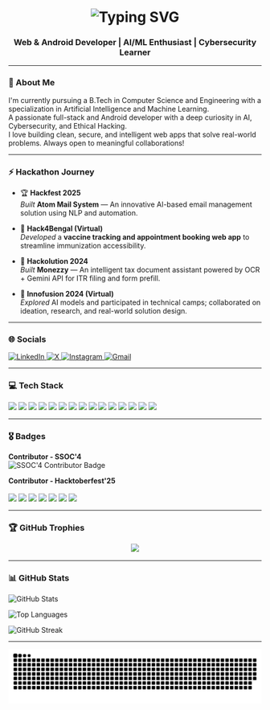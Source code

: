 <h1 align="center">
  <img src="https://readme-typing-svg.demolab.com?font=Fira+Code&size=36&duration=2000&pause=1000&color=FFFFFF&center=true&vCenter=true&width=300&lines=RIK+MAITY" alt="Typing SVG" />
</h1>


<h3 align="center">Web & Android Developer | AI/ML Enthusiast | Cybersecurity Learner</h3>

___

### 🧠 About Me

I'm currently pursuing a B.Tech in Computer Science and Engineering with a specialization in Artificial Intelligence and Machine Learning.  
A passionate full-stack and Android developer with a deep curiosity in AI, Cybersecurity, and Ethical Hacking.  
I love building clean, secure, and intelligent web apps that solve real-world problems. Always open to meaningful collaborations!

---

### ⚡ Hackathon Journey

- 🏆 **Hackfest 2025**  
  *Built* **Atom Mail System** — An innovative AI-based email management solution using NLP and automation.

- 🧠 **Hack4Bengal (Virtual)**  
  *Developed* a **vaccine tracking and appointment booking web app** to streamline immunization accessibility.

- 💸 **Hackolution 2024**  
  *Built* **Monezzy** — An intelligent tax document assistant powered by OCR + Gemini API for ITR filing and form prefill.

- 🤖 **Innofusion 2024 (Virtual)**  
  *Explored* AI models and participated in technical camps; collaborated on ideation, research, and real-world solution design.

  
---

### 🌐 Socials 
<p align="left"> <a href="https://www.linkedin.com/in/rik-maity-542996328/" target="_blank"> <img src="https://img.shields.io/badge/LinkedIn-0A66C2?style=for-the-badge&logo=linkedin&logoColor=white" alt="LinkedIn" /> </a><a href="https://x.com/rik_maity522" target="_blank"> <img src="https://img.shields.io/badge/X-000000?style=for-the-badge&logo=twitter&logoColor=white" alt="X" /> </a> <a href="https://www.instagram.com/_rik.maity522_/" target="_blank"> <img src="https://img.shields.io/badge/Instagram-E4405F?style=for-the-badge&logo=instagram&logoColor=white" alt="Instagram" /> </a> <a href="mailto:rikmaity522@gmail.com" target="_blank"> <img src="https://img.shields.io/badge/Email-D14836?style=for-the-badge&logo=gmail&logoColor=white" alt="Gmail" /> </a> </p>

---

### 💻 Tech Stack
<p align="left"> <img src="https://img.shields.io/badge/HTML5-E34F26?style=for-the-badge&logo=html5&logoColor=white" /> <img src="https://img.shields.io/badge/CSS3-1572B6?style=for-the-badge&logo=css3&logoColor=white" /> <img src="https://img.shields.io/badge/TailwindCSS-38B2AC?style=for-the-badge&logo=tailwind-css&logoColor=white" /> <img src="https://img.shields.io/badge/JavaScript-F7DF1E?style=for-the-badge&logo=javascript&logoColor=black" /> <img src="https://img.shields.io/badge/MongoDB-47A248?style=for-the-badge&logo=mongodb&logoColor=white" /> <img src="https://img.shields.io/badge/SQL-336791?style=for-the-badge&logo=mysql&logoColor=white" /> <img src="https://img.shields.io/badge/Node.js-339933?style=for-the-badge&logo=node.js&logoColor=white" /> <img src="https://img.shields.io/badge/React-61DAFB?style=for-the-badge&logo=react&logoColor=black" /> <img src="https://img.shields.io/badge/Express.js-000000?style=for-the-badge&logo=express&logoColor=white" /> <img src="https://img.shields.io/badge/Android%20Studio-3DDC84?style=for-the-badge&logo=android-studio&logoColor=white" /> <img src="https://img.shields.io/badge/Bootstrap-7952B3?style=for-the-badge&logo=bootstrap&logoColor=white" /> <img src="https://img.shields.io/badge/Java-007396?style=for-the-badge&logo=java&logoColor=white" /> <img src="https://img.shields.io/badge/Python-3776AB?style=for-the-badge&logo=python&logoColor=white" /> <img src="https://img.shields.io/badge/C-00599C?style=for-the-badge&logo=c&logoColor=white" /> <img src="https://img.shields.io/badge/Git-F05032?style=for-the-badge&logo=git&logoColor=white" /> </p>

---

### 🎖️ Badges
<p align="left">
  <b>Contributor - SSOC'4</b><br/>
  <img src="https://github.com/user-attachments/assets/33f14710-0238-434e-89ab-004aac611b80" alt="SSOC'4 Contributor Badge" width="150"/>
</p>

<p align="left">
  <b>Contributor - Hacktoberfest'25</b><br/><br/>
  <img src="https://assets.holopin.io/hf2025levels/lvl0-human.webp" width="150"/>
  <img src="https://assets.holopin.io/hf2025levels/lvl1-human.webp" width="150"/>
  <img src="https://assets.holopin.io/hf2025levels/lvl2-human.webp" width="150"/>
  <img src="https://assets.holopin.io/hf2025levels/lvl3-human.webp" width="150"/>
  <img src="https://assets.holopin.io/hf2025levels/lvl4-human.webp" width="150"/>
  <img src="https://assets.holopin.io/eyJidWNrZXQiOiJob2xvcGluLWFzc2V0cyIsImtleSI6ImFzc2V0cy9jbWY2NmlrajQwMDAwaWUwNG8xaGRsZGF1IiwiZWRpdHMiOnsicm90YXRlIjpudWxsfX0=" width="150"/>
  <img src="https://assets.holopin.io/hf2025levels/lvl5-human.webp" width="150"/>
</p>


---

### 🏆 GitHub Trophies
<p align="left">
  <div align="center">
  <img src="https://github-profile-trophy.vercel.app/?username=rik-web-fullstack&theme=gruvbox&no-frame=true&no-bg=true&margin-w=20&title=Stars,Followers,Commits,Repositories,PullRequest,Issues,Contributions" />
</div>
</p>

---


### 📊 GitHub Stats

<p align="left">
  <img src="https://github-readme-stats.vercel.app/api?username=rik-web-fullstack&show_icons=true&theme=radical" alt="GitHub Stats" />
</p>
<p align="left">
  <img src="https://github-readme-stats.vercel.app/api/top-langs/?username=rik-web-fullstack&layout=compact&theme=radical" alt="Top Languages" />
</p>
<p align="left">
  <img src="https://github-readme-streak-stats.herokuapp.com/?user=rik-web-fullstack&theme=radical" alt="GitHub Streak" />
</p>

---
<p align="center">
  <img src="https://raw.githubusercontent.com/platane/platane/output/github-contribution-grid-snake-dark.svg" />
</p>

